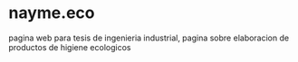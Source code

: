 # nayme.eco
pagina web para tesis de ingenieria industrial, pagina sobre elaboracion de productos de higiene ecologicos
